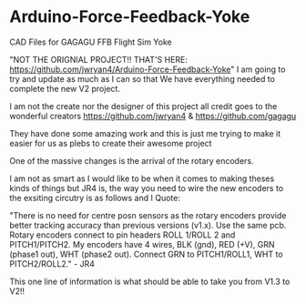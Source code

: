 # Arduino-Force-Feedback-Yoke 
CAD Files for GAGAGU FFB Flight Sim Yoke


"NOT THE ORIGNIAL PROJECT!! THAT'S HERE: https://github.com/jwryan4/Arduino-Force-Feedback-Yoke"
I am going to try and update as much as I can so that We have everything needed to complete the new V2 project. 

I am not the create nor the designer of this project all credit goes to the wonderful creators https://github.com/jwryan4 & https://github.com/gagagu

They have done some amazing work and this is just me trying to make it easier for us as plebs to create their awesome project


One of the massive changes is the arrival of the rotary encoders. 

I am not as smart as I would like to be when it comes to making theses kinds of things but JR4 is, the way you need to wire the new encoders to the exsiting circutry is as follows and I Quote:

"There is no need for centre posn sensors as the rotary encoders provide better tracking accuracy than previous versions (v1.x). Use the same pcb. Rotary encoders connect to pin headers ROLL 1/ROLL 2 and PITCH1/PITCH2.  My encoders have 4 wires, BLK (gnd), RED (+V), GRN (phase1 out), WHT (phase2 out).  Connect GRN to PITCH1/ROLL1, WHT to PITCH2/ROLL2." - JR4

This one line of information is what should be able to take you from V1.3 to V2!!

